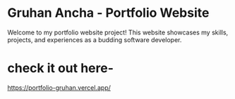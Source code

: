 # Gruhan Ancha - Portfolio Website
Welcome to my portfolio website project! This website showcases my skills, projects, and experiences as a budding software developer.

# check it out here-
https://portfolio-gruhan.vercel.app/


